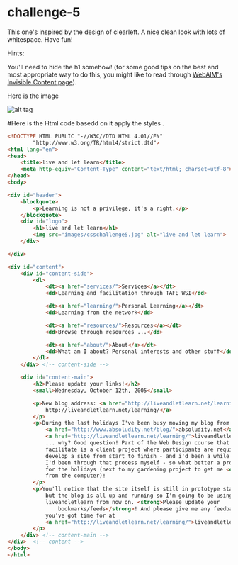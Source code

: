 # challenge-5
This one's inspired by the design of clearleft. A nice clean look with lots of whitespace. Have fun!

Hints:

You'll need to hide the h1 somehow! (for some good tips on the best and most appropriate way to do this, you might like to read through [WebAIM's Invisible Content page](http://webaim.org/techniques/css/invisiblecontent/)).

Here is the image 

![ alt tag ](https://upload.wikimedia.org/wikipedia/commons/f/fe/Csschallenge5.png)

#Here is the Html code basedd on it apply the styles .

```html
<!DOCTYPE HTML PUBLIC "-//W3C//DTD HTML 4.01//EN"
        "http://www.w3.org/TR/html4/strict.dtd">
<html lang="en">
<head>
    <title>live and let learn</title>
    <meta http-equiv="Content-Type" content="text/html; charset=utf-8">
</head>
<body>

<div id="header">
    <blockquote>
        <p>Learning is not a privilege, it's a right.</p>
    </blockquote>
    <div id="logo">
        <h1>live and let learn</h1>
        <img src="images/csschallenge5.jpg" alt="live and let learn">
    </div>

</div>

<div id="content">
    <div id="content-side">
        <dl>
            <dt><a href="services/">Services</a></dt>
            <dd>Learning and facilitation through TAFE WSI</dd>

            <dt><a href="learning/">Personal Learning</a></dt>
            <dd>Learning from the network</dd>

            <dt><a href="resources/">Resources</a></dt>
            <dd>Browse through resources ...</dd>

            <dt><a href="about/">About</a></dt>
            <dd>What am I about? Personal interests and other stuff</dd>
        </dl>
    </div> <!-- content-side -->

    <div id="content-main">
        <h2>Please update your links!</h2>
        <small>Wednesday, October 12th, 2005</small>

        <p>New blog address: <a href="http://liveandletlearn.net/learning/">
            http://liveandletlearn.net/learning/</a>
        </p>
        <p>During the last holidays I've been busy moving my blog from
            <a href="http://www.absoludity.net/blog/">absoludity.net</a> to
            <a href="http://liveandletlearn.net/learning/">liveandletlearn.net</a>
            ... why? Good question! Part of the Web Design course that I
            facilitate is a client project where participants are required to
            develop a site from start to finish - and i'd been a while since
            I'd been through that process myself - so what better a project
            for the holidays (next to my gardening project to get me <em>away</em>
            from the computer)!
        </p>
        <p>You'll notice that the site itself is still in prototype stage,
            but the blog is all up and running so I'm going to be using
            liveandletlearn from now on. <strong>Please update your
                bookmarks/feeds</strong>! And please give me any feedback
            you've got time for at
            <a href="http://liveandletlearn.net/learning/">liveandletlearn.net</a>!
        </p>
    </div> <!-- content-main -->
</div>  <!-- content -->
</body>
</html>
```
